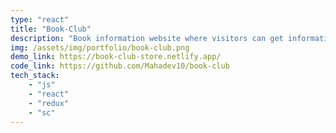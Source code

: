 ```yaml
---
type: "react"
title: "Book-Club"
description: "Book information website where visitors can get information about their favourite books and purchase them using the provided links.Implemented a search feature to help users find books.Built a book-club Rest API with Django and integrated it with react."
img: /assets/img/portfolio/book-club.png
demo_link: https://book-club-store.netlify.app/
code_link: https://github.com/Mahadev10/book-club
tech_stack: 
    - "js"
    - "react"
    - "redux"
    - "sc"
---
```

